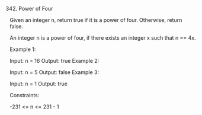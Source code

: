 342. Power of Four

Given an integer n, return true if it is a power of four. Otherwise, return false.

An integer n is a power of four, if there exists an integer x such that n == 4x.

 

Example 1:

Input: n = 16
Output: true
Example 2:

Input: n = 5
Output: false
Example 3:

Input: n = 1
Output: true
 

Constraints:

-231 <= n <= 231 - 1